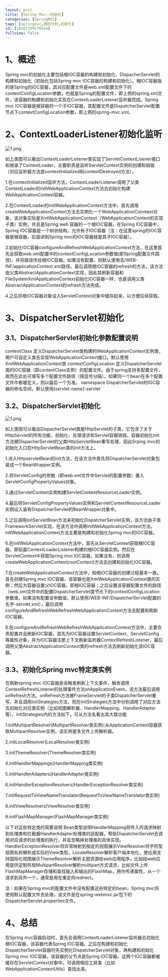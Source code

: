 ```yaml
---
layout: post
title: [Spring Mvc——初始化]
categories: [SpringMVC]
tags: [springmvc,源码分析,初始化]
id: [18587209170944]
fullview: false
---
```


# 1、概述

Spring mvc的初始化主要包括根IOC容器的构建和初始化、DispacherServlet的构建和初始化（初始化包括Spring mvc IOC容器的构建和初始化）。根IOC容器指的是Spring的IOC容器，其对应配置文件是web.xml配置文件下的contextConfigLocation参数，也就是Spring的配置文件，即上例的spring.xml文件，该容器的构建和初始化实现在ContextLoaderListener监听器完成。Spring mvc IOC容器是根容器的一个子IOC容器，其配置文件是DispatcherServlet配置节点下contextConfigLocation参数，即上例的spring-mvc.xml。

# 2、ContextLoaderListener初始化监听

![1.png](http://dl2.iteye.com/upload/attachment/0110/4777/6f4513d7-5746-31ee-a2a8-79b306dfe7f2.png "1454472780430133.png")

如上类图可以看出ContextLoaderListener类实现了ServletContextLisener接口和继承了ContextLoader，主要职责是监听ServletContext实例的创建和销毁（对应监听器方法是contextInitialized和contextDestroyed方法）。

1.在contextInitialized监听方法，ContextLoaderListener调用了父类ContextLoader的initWebApplicationContext方法去初始化构建WebApplicationContext容器。

2.在ContextLoader的initWebApplicationContext方法中，首先调用createWebApplicationContext方法去实例化一个WebApplicationConntext对象，该对象实际是XmlWebApplicationContext（WebApplicationContext的实现子类）实例，并且是Spring web 容器的一个根IOC容器。在Spring IOC容器中，Spring IOC容器是一个树状结构，允许有子IOC容器（注：在这里spring的IOC容器是根容器，后面讲到Spring mvc的IOC容器就是其子IOC容器）。

3.初始化IOC容器configureAndRefreshWebApplicationContext方法。在这里首先会获取web.xml配置中的contextConfigLocation参数值(即Spring配置文件路径)，并将路径传给根IOC容器。如果没有配置，则默认使用去/WEB-INF/applicationContext.xml路径。最后调用根IOC容器的refresh的方法，该方法由父类AbstractApplicationContext实现，因此其刷新容器和FileSystemXmlApplicationContext初始化IOC容器一样，也是调用父类AbstractApplicationContext的refresh方法完成。

4.之后将根IOC容器对象设入ServletContext对象中缓存起来，以方便后续获取。

# 3、DispatcherServlet初始化

## 3.1、DispatcherServlet初始化参数配置说明
contextClass
定义DispatcherServlet类构建的WebApplicationContext实例类，用户可自定义类去实现WebApplicationContext接口。默认使用XmlWebApplicationContext类
contextConfigLocation
定义DispatcherServlet类的IOC容器（即contextClass实例）的配置文件。由于spring支持多配置文件，故而在此处可填写多个配置文件路径（按逗号分隔）。如果同一个bean在多个配置文件中都被定义，则以最后一个为准。
namespace
DispatcherServlet的IOC容器的命名空间，默认使用[servlet-name]-servlet


## 3.2、DispatcherServlet初始化

![1.png](http://dl2.iteye.com/upload/attachment/0110/4779/0b97b24f-8a4d-3968-8d8a-48a34656e533.png "1454473021487989.png")

如上类图可以看出DispacherServlet类是HttpServlet的子类，它包含了关于HttpServlet的所有功能，初始化、处理请求和Servlet容器销毁。容器初始化init方法被DispacherServlet的父类HttpServletBean重写处理，因此Srping mvc的初始化入口在HttpServletBean类的init方法上。

1.进入HttpservletBean的init方法，在该方法中首先将DispatcherServlet对象包装成一个BeanWrapper实例。

2.将ServletConfig的参数（即web.xml文件中Servlet的配置参数）置入ServletConfigPropertyValues对象。

3.通过ServletContext实例构建ServletContextResourceLoader实例。

4.最后将ServletConfigPropertyValues实例和ServletContextResourceLoader实例设入装有DispatcherServlet的BeanWrapper对象中。

5.之后调用initServletBean方法来初始化DispatcherServlet实例，该方法由子类FrameworkServlet实现，在该方法中调用initWebApplicationContext方法。initWebApplicationContext方法主要是构建和初始化Spring mvc的IOC容器。

6.在initWebApplicationContext方法中，首先从ServletContext获取根IOC容器，即前面ContextLoaderListener构建的根IOC容器实例。然后在ServletContext中获取Spring mvc IOC容器，如果没有，则调用createWebApplicationContext(rootContext)方法去创建和初始化IOC容器。

7.在createWebApplicationContext方法中，和根IOC容器的创建过程基本一致。首先创建Spring mvc IOC容器，该容器也是XmlWebApplicationContext类的实例；然后为容器设置父IOC容器，即根IOC容器；之后设置该容器配置文件的路径（web.xml文件中的配置DispatcherServlet类节点下的contextConfigLocation参数值，如果没有配置该参数值，默认使用/WEB-INF/DispatcherServlet配置的名字-servlet.xml），最后调用configureAndRefreshWebRefreshWebApplicationContext方法去配置和刷新IOC容器。

8.在configureAndRefreshWebRefreshWebApplicationContext方法中，主要负责配置并且刷新IOC容器，首先为IOC容器设置ServletContext、ServletConfig等属性对象，并为IOC容器注册上下文刷新监听器ContextRefreshListener，最后调用父类AbstractApplicationContext类的refresh方法去刷新初始化该IOC容器。

## 3.3、初始化Spring mvc特定类实例

在刷新spring mvc IOC容器是会触发刷新上下文事件，触发调用ContextRefreshListener的处理事件方法onApplicationEvent，该方法最后调用onRefresh方法。onRefresh方法被FrameServlet的子类DispatcherServlet重写，并且调用initStrategies方法，而在initStrategies方法中分别调用了对应方法去初始化对应类实例（比如视图解析器、HandlerMapping、HandlerAdapter等）。initStrategies内的方法如下，可从方法名看出其大致功能

1.initMultipartResolver(MultipartResolver类实例):从ApplicationContext容器获取MultipartResolver实例，该实例是多文件上传解析器。

2.initLocalResolver(LocalResolver类实例)

3.initThemeResolver(ThemeResolver类实例)

4.initHandlerMappings(HandlerMapping类实例)

5.initHandlerAdapters(HandlerAdapter类实例)

6.initHandlerExceptionResolvers(HandlerExceptionResolver类实例)

7.initRequestToViewNameTranslator(RequestToViewNameTranslator类实例)

8.initViewResolvers(ViewResolver类实例)

9.initFlashMapManager(FlashMapManager类实例)

以下对这些特定类的简要说明
Bean类型说明HandlerMapping将传入的请求映射到处理类和拦截器HandlerAdapter处理类的适配器，帮助DispatcherServlet去调用对应请求的处理类的执行，并且忽略掉处理类的具体实现。HandlerExceptionResolver将异常映射到指定的视图展示ViewResolver将字符型视图名称解析成实际的View类型。LocaleResolver解析客户端本地化，使应用支持国际化视图展示ThemeResolver解析主题资源给web应用程序。比如给web应用提供定制布局MultipartResolver解析multipart方式请求，比如文件上传FlashMapManager存储和查找输入和输出的FlashMap，用作传递属性，从一个请求到另外一个，通常是用在重定向redirect。

注：如果在Spring mvc的配置文件中没有配置这些特定的bean，Spring mvc将使用默认配置文件去处理，该文件是在spring-webmvc.jar包下的DispatcherServlet.properties文件。

# 4、总结

在Spring mvc容器启动时，首先会调用ContextLoaderListener监听器去初始化根IOC容器，该容器代表Spring IOC容器。之后在构建和初始化DispatcherServlet容器时先实例化DispatcherServlet对象，再构建和初始化Spring mvc IOC容器，该容器的父节点是Spring IOC容器。这两个IOC容器都被缓存在ServletContext对象中，可调用相应工具类（比如WebApplicationContextUtils）查找出来。


